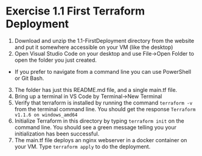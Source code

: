 # Exercise 1.1 First Terraform Deployment

1. Download and unzip the 1.1-FirstDeployment directory from the website and put it somewhere accessible on your VM (like the desktop)
2. Open Visual Studio Code on your desktop and use File->Open Folder to open the folder you just created.
* If you prefer to navigate from a command line you can use PowerShell or Git Bash.
3. The folder has just this README.md file, and a single main.tf file. 
4. Bring up a terminal in VS Code by Terminal->New Terminal
5. Verify that terraform is installed by running the command ``terraform -v`` from the terminal command line. You should get the response ``Terraform v1.1.6 on windows_amd64``
6. Initialize Terraform in this directory by typing `terraform init` on the command line. You should see a green message telling you your initialization has been successful.
7. The main.tf file deploys an nginx webserver in a docker container on your VM. Type `terraform apply` to do the deployment.